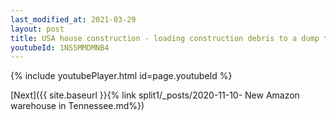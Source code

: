 ```yaml
---
last_modified_at: 2021-03-29
layout: post
title: USA house construction - loading construction debris to a dump truck whatsapp status
youtubeId: 1NS5MMDMNB4
---
```


{% include youtubePlayer.html id=page.youtubeId %}

[Next]({{ site.baseurl }}{% link split1/_posts/2020-11-10- New Amazon warehouse in Tennessee.md%})
